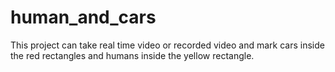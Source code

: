 # human_and_cars
This project can take real time video or recorded video and mark cars inside the red rectangles and humans inside the yellow rectangle.
